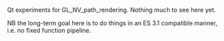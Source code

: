 Qt experiments for GL_NV_path_rendering. Nothing much to see here yet.

NB the long-term goal here is to do things in an ES 3.1 compatible manner, i.e. no fixed function pipeline.

